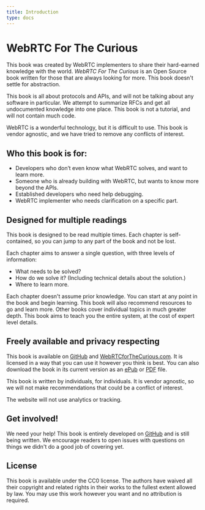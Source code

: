 ```yaml
---
title: Introduction
type: docs
---
```


# WebRTC For The Curious

This book was created by WebRTC implementers to share their hard-earned knowledge with the world.
*WebRTC For The Curious* is an Open Source book written for those that are always looking for more.
This book doesn't settle for abstraction.

This book is all about protocols and APIs, and will not be talking about any software in particular.
We attempt to summarize RFCs and get all undocumented knowledge into one place. This book is not a tutorial, and will not contain much code.

WebRTC is a wonderful technology, but it is difficult to use. This book is vendor agnostic, and we have tried to remove any conflicts of interest.

## Who this book is for:

* Developers who don’t even know what WebRTC solves, and want to learn more.
* Someone who is already building with WebRTC, but wants to know more beyond the APIs.
* Established developers who need help debugging.
* WebRTC implementer who needs clarification on a specific part.

## Designed for multiple readings

This book is designed to be read multiple times. Each chapter is self-contained, so you can jump to any part of the book and not be lost.

Each chapter aims to answer a single question, with three levels of information:

* What needs to be solved?
* How do we solve it? (Including technical details about the solution.)
* Where to learn more.

Each chapter doesn't assume prior knowledge. You can start at any point in the book and begin learning. This book will also recommend resources
to go and learn more. Other books cover individual topics in much greater depth. This book aims to teach you the entire system, at the cost of expert level details.

## Freely available and privacy respecting

This book is available on [GitHub](https://github.com/webrtc-for-the-curious/webrtc-for-the-curious) and [WebRTCforTheCurious.com](https://webrtcforthecurious.com).
It is licensed in a way that you can use it however you think is best. You can also download the book in its current version as an [ePub](https://webrtcforthecurious.com/docs/webrtc-for-the-curious.epub)
or [PDF](https://webrtcforthecurious.com/docs/webrtc-for-the-curious.pdf) file.

This book is written by individuals, for individuals. It is vendor agnostic, so we will not
make recommendations that could be a conflict of interest.

The website will not use analytics or tracking.

## Get involved!

We need your help! This book is entirely developed on [GitHub](https://github.com/webrtc-for-the-curious/webrtc-for-the-curious)
and is still being written. We encourage readers to open issues with questions on things we didn't do a good job of covering yet.

## License

This book is available under the CC0 license. The authors have waived all their copyright and related rights in their works to the fullest
extent allowed by law. You may use this work however you want and no attribution is required.
